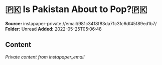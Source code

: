 # 🇵🇰 Is Pakistan About to Pop?🇵🇰

**Source:** instapaper-private://email/981c3418f83da71c3fc6df45f89ed1b7/
**Folder:** Unread
**Added:** 2022-05-25T05:06:48




## Content
*Private content from instapaper_email*
